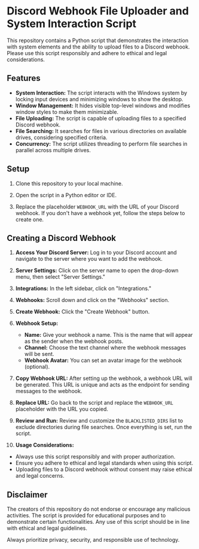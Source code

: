 # Discord Webhook File Uploader and System Interaction Script

This repository contains a Python script that demonstrates the interaction with system elements and the ability to upload files to a Discord webhook. Please use this script responsibly and adhere to ethical and legal considerations.

## Features

- **System Interaction:** The script interacts with the Windows system by locking input devices and minimizing windows to show the desktop.
- **Window Management:** It hides visible top-level windows and modifies window styles to make them minimizable.
- **File Uploading:** The script is capable of uploading files to a specified Discord webhook.
- **File Searching:** It searches for files in various directories on available drives, considering specified criteria.
- **Concurrency:** The script utilizes threading to perform file searches in parallel across multiple drives.

## Setup

1. Clone this repository to your local machine.

2. Open the script in a Python editor or IDE.

3. Replace the placeholder `WEBHOOK_URL` with the URL of your Discord webhook. If you don't have a webhook yet, follow the steps below to create one.

## Creating a Discord Webhook

1. **Access Your Discord Server:**
   Log in to your Discord account and navigate to the server where you want to add the webhook.

2. **Server Settings:**
   Click on the server name to open the drop-down menu, then select "Server Settings."

3. **Integrations:**
   In the left sidebar, click on "Integrations."

4. **Webhooks:**
   Scroll down and click on the "Webhooks" section.

5. **Create Webhook:**
   Click the "Create Webhook" button.

6. **Webhook Setup:**
   - **Name:** Give your webhook a name. This is the name that will appear as the sender when the webhook posts.
   - **Channel:** Choose the text channel where the webhook messages will be sent.
   - **Webhook Avatar:** You can set an avatar image for the webhook (optional).

7. **Copy Webhook URL:**
   After setting up the webhook, a webhook URL will be generated. This URL is unique and acts as the endpoint for sending messages to the webhook.

8. **Replace URL:**
   Go back to the script and replace the `WEBHOOK_URL` placeholder with the URL you copied.

9. **Review and Run:**
   Review and customize the `BLACKLISTED_DIRS` list to exclude directories during file searches. Once everything is set, run the script.

10. **Usage Considerations:**
   - Always use this script responsibly and with proper authorization.
   - Ensure you adhere to ethical and legal standards when using this script.
   - Uploading files to a Discord webhook without consent may raise ethical and legal concerns.

## Disclaimer

The creators of this repository do not endorse or encourage any malicious activities. The script is provided for educational purposes and to demonstrate certain functionalities. Any use of this script should be in line with ethical and legal guidelines.

Always prioritize privacy, security, and responsible use of technology.

